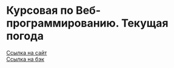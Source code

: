 # Курсовая по Веб-программированию. Текущая погода

[Ссылка на сайт](https://panoni.github.io/WebWeather "Текущая погода")  
[Ссылка на бэк](https://github.com/paNoNi/WeatherLab3 "github")
